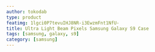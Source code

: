```yaml
---
author: tokodab
type: product
featimg: 1lgci0P7tevuIHJ8NR-i3EwzmFnt1NfU-
title: Ultra Light Beam Pixels Samsung Galaxy S9 Case
tags: [samsung, galaxy, s9]
category: [samsung]
---
```

